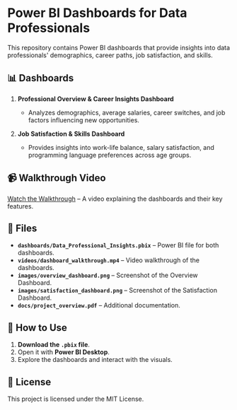# Power BI Dashboards for Data Professionals

This repository contains Power BI dashboards that provide insights into data professionals' demographics, career paths, job satisfaction, and skills.

## 📊 Dashboards

1. **Professional Overview & Career Insights Dashboard**
   - Analyzes demographics, average salaries, career switches, and job factors influencing new opportunities.

2. **Job Satisfaction & Skills Dashboard**
   - Provides insights into work-life balance, salary satisfaction, and programming language preferences across age groups.

## 📹 Walkthrough Video

[Watch the Walkthrough](videos/dashboard_walkthrough.mp4) – A video explaining the dashboards and their key features.

## 📂 Files

- **`dashboards/Data_Professional_Insights.pbix`** – Power BI file for both dashboards.
- **`videos/dashboard_walkthrough.mp4`** – Video walkthrough of the dashboards.
- **`images/overview_dashboard.png`** – Screenshot of the Overview Dashboard.
- **`images/satisfaction_dashboard.png`** – Screenshot of the Satisfaction Dashboard.
- **`docs/project_overview.pdf`** – Additional documentation.

## 🚀 How to Use

1. **Download the `.pbix` file**.
2. Open it with **Power BI Desktop**.
3. Explore the dashboards and interact with the visuals.

## 📝 License

This project is licensed under the MIT License.
